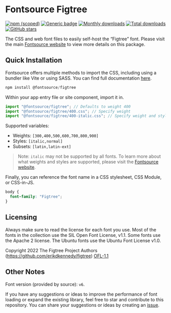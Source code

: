# Fontsource Figtree

[![npm (scoped)](https://img.shields.io/npm/v/@fontsource/figtree?color=brightgreen)](https://www.npmjs.com/package/@fontsource/figtree) [![Generic badge](https://img.shields.io/badge/fontsource-passing-brightgreen)](https://github.com/fontsource/fontsource) [![Monthly downloads](https://badgen.net/npm/dm/@fontsource/figtree)](https://github.com/fontsource/fontsource) [![Total downloads](https://badgen.net/npm/dt/@fontsource/figtree)](https://github.com/fontsource/fontsource) [![GitHub stars](https://img.shields.io/github/stars/fontsource/fontsource.svg?style=social&label=Star)](https://github.com/fontsource/fontsource/stargazers)

The CSS and web font files to easily self-host the “Figtree” font. Please visit the main [Fontsource website](https://fontsource.org/fonts/figtree) to view more details on this package.

## Quick Installation

Fontsource offers multiple methods to import the CSS, including using a bundler like Vite or using SASS. You can find full documentation [here](https://fontsource.org/docs/getting-started/introduction).

```javascript
npm install @fontsource/figtree
```

Within your app entry file or site component, import it in.

```javascript
import "@fontsource/figtree"; // Defaults to weight 400
import "@fontsource/figtree/400.css"; // Specify weight
import "@fontsource/figtree/400-italic.css"; // Specify weight and style
```

Supported variables:
- Weights: `[300,400,500,600,700,800,900]`
- Styles: `[italic,normal]`
- Subsets: `[latin,latin-ext]`

> Note: `italic` may not be supported by all fonts. To learn more about what weights and styles are supported, please visit the [Fontsource website](https://fontsource.org/fonts/figtree).

Finally, you can reference the font name in a CSS stylesheet, CSS Module, or CSS-in-JS.

```css
body {
  font-family: "Figtree";
}
```

## Licensing
Always make sure to read the license for each font you use. Most of the fonts in the collection use the SIL Open Font License, v1.1. Some fonts use the Apache 2 license. The Ubuntu fonts use the Ubuntu Font License v1.0.

Copyright 2022 The Figtree Project Authors (https://github.com/erikdkennedy/figtree)
[OFL-1.1](https://openfontlicense.org)

## Other Notes
Font version (provided by source): `v6`.

If you have any suggestions or ideas to improve the performance of font loading or expand the existing library, feel free to star and contribute to this repository. You can share your suggestions or ideas by creating an [issue](https://github.com/fontsource/fontsource/issues).